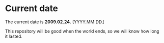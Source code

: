 # Current date

The current date is **2009.02.24.** (YYYY.MM.DD.)

This repository will be good when the world ends, so we will know how long it lasted.